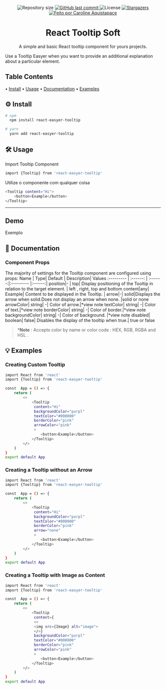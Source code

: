 
<p align="center">

  <img alt="Repository size" src="https://img.shields.io/github/repo-size/aquistapace/dragon-system">
  
  <a href="https://github.com/aquistapace/dragon-system/commits/master">
    <img alt="GitHub last commit" src="https://img.shields.io/github/last-commit/aquistapace/dragon-system">
  </a>
    
   <img alt="License" src="https://img.shields.io/badge/license-MIT-brightgreen">
   
   <a href="https://github.com/aquistapace/dragon-system/stargazers">
    <img alt="Stargazers" src="https://img.shields.io/github/stars/aquistapace/dragon-system?style=social">
  </a>

  <a href="https://github.com/aquistapace">
    <img alt="Feito por Caroline Aquistapace" src="https://img.shields.io/badge/feito%20por-Caroline-Aquistapace%237519C1">
  </a>
  
  
 
</p>
<h1 align="center">
   React Tooltip Soft 
</h1>

<p align="center"> 
 A simple and basic React tooltip component for yours projects.  
</p>
<p align="left"> 
 Use a Tooltip Easyer when you want to provide an additional explanation about a particular element.  
</p>

## Table Contents
•  <a href="#Install">Install</a> 
•  <a href="#-sobre-o-projeto">Usage</a> 
•  <a href="#-sobre-o-projeto">Documentation</a> 
•  <a href="#-sobre-o-projeto">Examples</a> 


## ⚙️ Install
```bash
# npm
  npm install react-easyer-tooltip

# yarn
  yarn add react-easyer-tooltip
```


## 🛠 Usage

Import Tooltip Component 
```bash
import {Tooltip} from 'react-easyer-tooltip'
```

Utilize o componente com qualquer coisa
```bash
<Tooltip content="Hi">
	<button>Example</button>
</Tooltip>
```
---
## Demo
Exemplo

## 📄 Documentation
### Component Props
The majority of settings for the Tooltip component are configured using props:
Name | Type| Default | Description| Values
:--------- | :------: | :------:|:--------- |:------:|
position|- | top| Display positioning of the Tooltip in relation to the target element. | left , right, top and bottom
content|any| Example| Content to be displayed in the Tooltip. |
arrow|-| solid|Displays the arrow when solid.Does not display an arrow when none.  |solid or none
arrowColor| string| -| Color of arrow.|*view note
textColor| string| -| Color of text.|*view note
borderColor| string| -| Color of border.|*view note
backgroundColor| string| -| Color of background. |*view note
disabled| boolean| false| Disables the display of the tooltip when true.| true or false
> ***Note** : Accepts color by name  or color code : HEX, RGB, RGBA and HSL .


## 💡 Examples
### Creating Custom Tooltip
```bash
import React from 'react'
import {Tooltip} from 'react-easyer-tooltip'

const  App = () => {
	return (
		<>
			<Tooltip 
			 content="Hi" 
			 backgroundColor="purpl"
			 textColor="#000000"
			 borderColor="pink"
			 arrowColor="pink"
			 >
				<button>Example</button>
			</Tooltip>
		</>
	)
}
export default App

```
### Creating a Tooltip without an Arrow
```bash
import React from 'react'
import {Tooltip} from 'react-easyer-tooltip'

const  App = () => {
	return (
		<>
			<Tooltip 
			 content="Hi" 
			 backgroundColor="purpl"
			 textColor="#000000"
			 borderColor="pink"
			 arrow="none"
			 >
				<button>Example</button>
			</Tooltip>
		</>
	)
}
export default App

```
### Creating a Tooltip with Image as Content
```bash
import React from 'react'
import {Tooltip} from 'react-easyer-tooltip'

const  App = () => {
	return (
		<>
			<Tooltip 
			 content={
			 <>
			 <img src={Image} alt="image">
			 </>}
			 backgroundColor="purpl"
			 textColor="#000000"
			 borderColor="pink"
			 arrowColor="pink"
			 >
				<button>Example</button>
			</Tooltip>
		</>
	)
}
export default App

```


